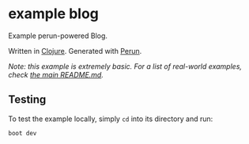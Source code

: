 # example blog

Example perun-powered Blog.

Written in [Clojure](https://clojure.org). Generated with [Perun](https://perun.io/).

_Note: this example is extremely basic.
For a list of real-world examples, check [the main README.md](/README.md)._


## Testing

To test the example locally, simply `cd` into its directory and run:

`boot dev`
